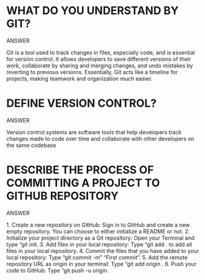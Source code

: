 <h1>WHAT DO YOU UNDERSTAND BY GIT?</h1>
<p>ANSWER</p>
<p>Git is a tool used to track changes in files, especially code, and is essential for version control. It allows developers to save different versions of their work, collaborate by sharing and merging changes, and undo mistakes by reverting to previous versions. Essentially, Git acts like a timeline for projects, making teamwork and organization much easier.</p>

<h1>DEFINE VERSION CONTROL?</h1>
<p>ANSWER</p>
<p>Version control systems are software tools that help developers track changes made to code over time and collaborate with other developers on the same codebase</p>

<h1>DESCRIBE THE PROCESS OF COMMITTING A PROJECT TO GITHUB REPOSITORY</h1>
<p>ANSWER</p>
<p>
1.	Create a new repository on GitHub: Sign in to GitHub and create a new empty repository. You can choose to either initialize a README or not.
2.	Initialize your project directory as a Git repository: Open your Terminal and type “git init.
3.	Add files in your local repository: Type “git add . to add all files in your local repository.
4.	Commit the files that you have added to your local repository: Type “git commit -m” “First commit”.
5.	Add the remote repository URL as origin in your terminal: Type “git add origin .
6.	Push your code to GitHub: Type “git push -u origin.
</p>

